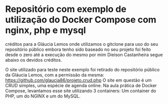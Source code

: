 # Repositório com exemplo de utilização do Docker Compose com nginx, php e mysql

créditos para a Gláucia Lemos onde utilizamos o gitclone para uso do seu repositório público embora tenho sido baseado no seu projeto foi feito desde o zero até a execução do mesmo por mim Dieison Castanheira segue abaixo os devidos créditos.

O site utilizado para teste neste exemplo foi retirado do repositório público da Gláucia Lemos, com a permissão da mesma: https://github.com/glaucia86/projeto.crud.php
O site em questão é um CRUD simples, uma espécie de agenda online. Na aula prática de Docker Compose, levantamos esse site utilizando 3 containers: Um container do PHP, um do NGINX e um do MySQL.
